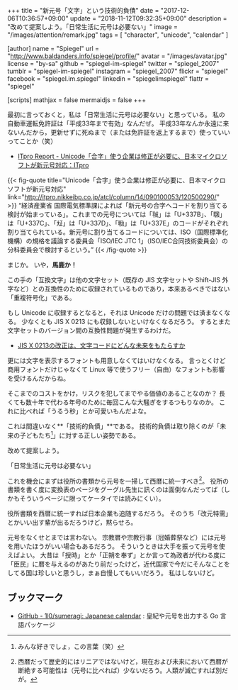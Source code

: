 +++
title = "新元号「文字」という技術的負債"
date =  "2017-12-06T10:36:57+09:00"
update =  "2018-11-12T09:32:35+09:00"
description = "改めて提案しよう。「日常生活に元号は必要ない」"
image = "/images/attention/remark.jpg"
tags        = [ "character", "unicode", "calendar" ]

[author]
  name      = "Spiegel"
  url       = "http://www.baldanders.info/spiegel/profile/"
  avatar    = "/images/avatar.jpg"
  license   = "by-sa"
  github    = "spiegel-im-spiegel"
  twitter   = "spiegel_2007"
  tumblr    = "spiegel-im-spiegel"
  instagram = "spiegel_2007"
  flickr    = "spiegel"
  facebook  = "spiegel.im.spiegel"
  linkedin  = "spiegelimspiegel"
  flattr    = "spiegel"

[scripts]
  mathjax = false
  mermaidjs = false
+++

最初に言っておくと，私は「日常生活に元号は必要ない」と思っている。
私の自動車運転免許証は「平成33年まで有効」なんだぜ。
平成33年なんか永遠に来ないんだから，更新せずに死ぬまで（または免許証を返上するまで）使っていいってことか（笑）

- [ITpro Report - Unicode「合字」使う企業は修正が必要に、日本マイクロソフトが新元号対応：ITpro](http://itpro.nikkeibp.co.jp/atcl/column/14/090100053/120500290/)

{{< fig-quote title="Unicode「合字」使う企業は修正が必要に、日本マイクロソフトが新元号対応" link="http://itpro.nikkeibp.co.jp/atcl/column/14/090100053/120500290/" >}}
<q>経済産業省 国際電気標準課によれば「新元号の合字へコードを割り当てる検討が始まっている」。これまでの元号については「㍻」は「U+337B」、「㍼」は「U+337C」、「㍽」は「U+337D」、「㍾」は「U+337E」のコードがそれぞれ割り当てられている。新元号に割り当てるコードについては、ISO（国際標準化機構）の規格を議論する委員会「ISO/IEC JTC 1」（ISO/IEC合同技術委員会）の分科委員会で検討するという。</q>
{{< /fig-quote >}}

まじか。
いや，**馬鹿か！**

この手の「互換文字」は他の文字セット（既存の JIS 文字セットや Shift-JIS 外字など）との互換性のために収録されているものであり，本来あるべきではない「重複符号化」である。

もし Unicode に収録するとなると，それは Unicode だけの問題では済まなくなる。
少なくとも JIS X 0213 にも収録しないといけなくなるだろう。
するとまた文字セットのバージョン間の互換性問題が発生するわけだ。

- [JIS X 0213の改正は、文字コードにどんな未来をもたらすか](https://internet.watch.impress.co.jp/www/column/ogata/sp18.htm)

更には文字を表示するフォントも用意しなくてはいけなくなる。
言っとくけど商用フォントだけじゃなくて Linux 等で使うフリー（自由）なフォントも影響を受けるんだからね。

そこまでのコストをかけ，リスクを犯してまでやる価値のあることなのか？
長くても数十年で代わる年号のために毎回こんな大騒ぎをするつもりなのか。
これに比べれば「うるう秒」とか可愛いもんだよな。

これは間違いなく**「技術的負債」**である。
技術的負債は取り除くのが「未来の子どもたち[^ch1]」に対する正しい姿勢である。

[^ch1]: みんな好きでしょ，この言葉（笑）

改めて提案しよう。

「日常生活に元号は必要ない」

これを機会にまずは役所の書類から元号を一掃して西暦に統一すべき[^ad1]。
役所の書類を書く度に変換表のページをグーグル先生に訊くのは面倒なんだってば（しかもそういうページに限ってケータイでは読みにくい）。

[^ad1]: 西暦だって歴史的にはリニアではないけど，現在および未来において西暦が断絶する可能性は（元号に比べれば）少ないだろう。人類が滅亡すれば別だが。

役所書類を西暦に統一すれば日本企業も追随するだろう。
そのうち「改元特需」とかいい出す輩が出るだろうけど，黙らせろ。

元号をなくせとまでは言わない。
宗教暦や宗教行事（冠婚葬祭など）には元号を用いたほうがいい場合もあるだろう。
そういうときは大手を振って元号を使えばよい。
大昔は「授時」とか「正朔を奉ず」とか言って為政者が代わる度に「臣民」に暦を与えるのがあたり前だったけど，近代国家で今だにそんなことをしてる国は珍しいと思うし，まぁ自慢してもいいだろう。
私はしないけど。

## ブックマーク

- [GitHub - 1l0/sumeragi: Japanese calendar](https://github.com/1l0/sumeragi) : 皇紀や元号を出力する Go 言語パッケージ
